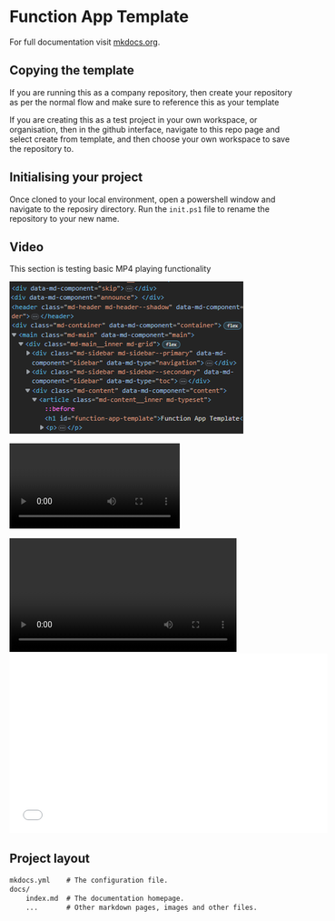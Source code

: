 # Function App Template

For full documentation visit [mkdocs.org](https://www.mkdocs.org).

## Copying the template

If you are running this as a company repository, then create your repository as per the normal flow and make sure to reference this as your template

If you are creating this as a test project in your own workspace, or organisation, then in the github interface, navigate to this repo page and select create from template, and then choose your own workspace to save the repository to.

## Initialising your project

Once cloned to your local environment, open a powershell window and navigate to the reposiry directory. Run the `init.ps1` file to rename the repository to your new name.

## Video

This section is testing basic MP4 playing functionality

![a screenshot](./content/screenshot.png)

![video](./media/vid.mp4)

<video width="400" controls>
  <source src="./content/vid.mp4" type="video/mp4">
Your browser does not support the video tag.
</video>

<iframe width="560" height="315"
    src="content/vid.mp4"
    frameborder="0"
    allow="accelerometer; autoplay; encrypted-media; gyroscope; picture-in-picture"
    allowfullscreen>
</iframe>

## Project layout

    mkdocs.yml    # The configuration file.
    docs/
        index.md  # The documentation homepage.
        ...       # Other markdown pages, images and other files.
